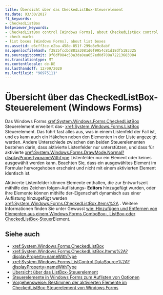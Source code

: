 ```yaml
---
title: Übersicht über das CheckedListBox-Steuerelement
ms.date: 03/30/2017
f1_keywords:
- CheckedListBox
helpviewer_keywords:
- CheckedListBox control [Windows Forms], about CheckedListBox control
- check marks
- list boxes [Windows Forms], about list boxes
ms.assetid: e6cff3ce-e2ba-458e-851f-299e8e9c8abf
ms.openlocfilehash: f3825fccbd881a3081d0f9954c81d18df5183325
ms.sourcegitcommit: 9f6df084c53a3da0ea657ed0d708a72213683084
ms.translationtype: MT
ms.contentlocale: de-DE
ms.lasthandoff: 12/09/2020
ms.locfileid: "96975111"
---
```

# <a name="checkedlistbox-control-overview-windows-forms"></a>Übersicht über das CheckedListBox-Steuerelement (Windows Forms)
Das Windows Forms <xref:System.Windows.Forms.CheckedListBox> Steuerelement erweitert das- <xref:System.Windows.Forms.ListBox> Steuerelement. Das führt fast alles aus, was in einem Listenfeld der Fall ist, und es kann auch ein Häkchen neben den Elementen in der Liste angezeigt werden. Andere Unterschiede zwischen den beiden Steuerelementen bestehen darin, dass aktivierte Listenfelder nur unterstützen, und dass für aktivierte <xref:System.Windows.Forms.DrawMode.Normal?displayProperty=nameWithType> Listenfelder nur ein Element oder keines ausgewählt werden kann. Beachten Sie, dass ein ausgewähltes Element im Formular hervorgehoben erscheint und nicht mit einem aktivierten Element identisch ist.  
  
 Aktivierte Listenfelder können Elemente enthalten, die zur Entwurfszeit mithilfe des Zeichen folgen-Auflistungs- **Editors** hinzugefügt wurden, oder ihre Elemente können mithilfe der-Eigenschaft dynamisch aus einer Auflistung hinzugefügt werden <xref:System.Windows.Forms.CheckedListBox.Items%2A> . Weitere Informationen finden Sie unter Gewusst [wie: Hinzufügen und Entfernen von Elementen aus einem Windows Forms ComboBox-, ListBox-oder CheckedListBox-Steuer](add-and-remove-items-from-a-wf-combobox.md)Element.  
  
## <a name="see-also"></a>Siehe auch

- <xref:System.Windows.Forms.CheckedListBox>
- <xref:System.Windows.Forms.CheckedListBox.Items%2A?displayProperty=nameWithType>
- <xref:System.Windows.Forms.ListControl.DataSource%2A?displayProperty=nameWithType>
- [Übersicht über das ListBox-Steuerelement](listbox-control-overview-windows-forms.md)
- [Steuerelemente in Windows Forms zum Auflisten von Optionen](windows-forms-controls-used-to-list-options.md)
- [Vorgehensweise: Bestimmen der aktivierten Elemente im CheckedListBox-Steuerelement von Windows Forms](how-to-determine-checked-items-in-the-windows-forms-checkedlistbox-control.md)
